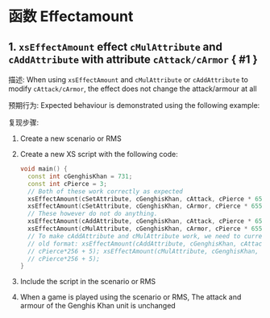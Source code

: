 # 函数 Effectamount

## 1. `xsEffectAmount` effect `cMulAttribute` and `cAddAttribute` with attribute `cAttack/cArmor` { #1 }

描述: When using `xsEffectAmount` and `cMulAttribute` or `cAddAttribute` to modify `cAttack/cArmor`, the effect does not change the attack/armour at all

预期行为: Expected behaviour is demonstrated using the following example:

复现步骤:

1. Create a new scenario or RMS
2. Create a new XS script with the following code:

    ```cpp
    void main() {
      const int cGenghisKhan = 731;
      const int cPierce = 3;
      // Both of these work correctly as expected
      xsEffectAmount(cSetAttribute, cGenghisKhan, cAttack, cPierce * 65536 + 5);
      xsEffectAmount(cSetAttribute, cGenghisKhan, cArmor, cPierce * 65536 + 5);
      // These however do not do anything.
      xsEffectAmount(cAddAttribute, cGenghisKhan, cAttack, cPierce * 65536 + 5);
      xsEffectAmount(cMulAttribute, cGenghisKhan, cArmor, cPierce * 65536 + 5);
      // To make cAddAttribute and cMulAttribute work, we need to currently use the
      // old format: xsEffectAmount(cAddAttribute, cGenghisKhan, cAttack,
      // cPierce*256 + 5); xsEffectAmount(cMulAttribute, cGenghisKhan, cArmor,
      // cPierce*256 + 5);
    }

    ```

3. Include the script in the scenario or RMS
4. When a game is played using the scenario or RMS, The attack and armour of the Genghis Khan unit is unchanged
